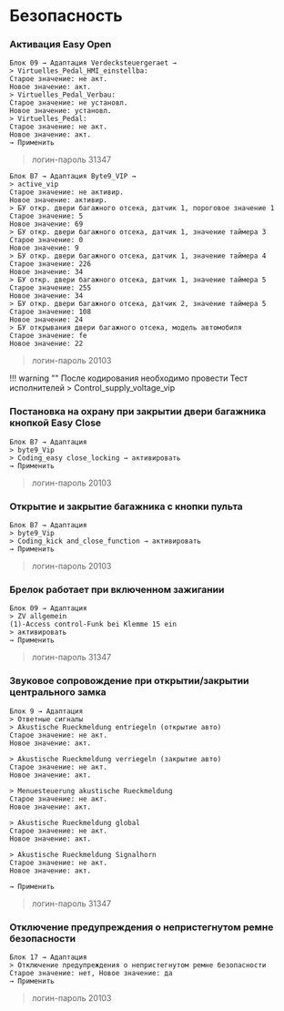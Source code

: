 # Безопасность

### Активация Easy Open

	Блок 09 → Адаптация Verdecksteuergeraet →
	> Virtuelles_Pedal_HMI_einstellba:
	Старое значение: не акт.
	Новое значение: акт.
	> Virtuelles_Pedal_Verbau:
	Старое значение: не установл.
	Новое значение: установл.
	> Virtuelles_Pedal:
	Старое значение: не акт.
	Новое значение: акт.
	→ Применить

> логин-пароль 31347

	Блок B7 → Адаптация Byte9_VIP →
	> active_vip
	Старое значение: не активир.
	Новое значение: активир.
	> БУ откр. двери багажного отсека, датчик 1, пороговое значение 1
	Старое значение: 5
	Новое значение: 69
	> БУ откр. двери багажного отсека, датчик 1, значение таймера 3
	Старое значение: 0
	Новое значение: 9
	> БУ откр. двери багажного отсека, датчик 1, значение таймера 4
	Старое значение: 226
	Новое значение: 34
	> БУ откр. двери багажного отсека, датчик 1, значение таймера 5
	Старое значение: 255
	Новое значение: 34
	> БУ откр. двери багажного отсека, датчик 2, значение таймера 5
	Старое значение: 108
	Новое значение: 24
	> БУ открывания двери багажного отсека, модель автомобиля
	Старое значение: fe
	Новое значение: 22

> логин-пароль 20103

!!! warning ""
	После кодирования необходимо провести Тест исполнителей
	> Control_supply_voltage_vip

### Постановка на охрану при закрытии двери багажника кнопкой Easy Close

	Блок B7 → Адаптация 
	> byte9_Vip
	> Coding_easy close_locking → активировать
    → Применить

> логин-пароль 20103

### Открытие и закрытие багажника с кнопки пульта

	Блок B7 → Адаптация 
	> byte9_Vip
	> Сoding_kick and_close_function → активировать
    → Применить
    
> логин-пароль 20103    

### Брелок работает при включенном зажигании

	Блок 09 → Адаптация
	> ZV allgemein
	(1)-Access control-Funk bei Klemme 15 ein 
	> активировать
	→ Применить

> логин-пароль 31347

### Звуковое сопровождение при открытии/закрытии центрального замка

	Блок 9 → Адаптация
	> Ответные сигналы
    > Akustische Rueckmeldung entriegeln (открытие авто)
    Старое значение: не акт.
    Новое значение: акт.
    
    > Akustische Rueckmeldung verriegeln (закрытие авто)
    Старое значение: не акт.
    Новое значение: акт.
    
    > Menuesteuerung akustische Rueckmeldung
    Старое значение: не акт.
    Новое значение: акт.
    
    > Akustische Rueckmeldung global
    Старое значение: не акт.
    Новое значение: акт.
    
    > Akustische Rueckmeldung Signalhorn
    Старое значение: не акт.
    Новое значение: акт.
    
	→ Применить

> логин-пароль 31347

### Отключение предупреждения о непристегнутом ремне безопасности

    Блок 17 → Адаптация  
    > Отключение предупреждения о непристегнутом ремне безопасности
    Старое значение: нет, Новое значение: да
	→ Применить

> логин-пароль 20103